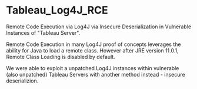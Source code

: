 # Tableau_Log4J_RCE
Remote Code Execution via Log4J via Insecure Deserialization in Vulnerable Instances of "Tableau Server". 

Remote Code Execution in many Log4J proof of concepts leverages the ability for Java to load a remote class. However after JRE version 11.0.1, Remote Class Loading is disabled by default.

We were able to exploit a unpatched Log4J instances within vulnerable (also unpatched) Tableau Servers with another method instead - insecure deserializion.
